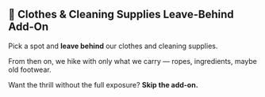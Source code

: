 ## 👕 Clothes & Cleaning Supplies Leave-Behind Add-On

Pick a spot and **leave behind** our clothes and cleaning supplies.

From then on, we hike with only what we carry — ropes, ingredients, maybe old footwear.

Want the thrill without the full exposure? **Skip the add-on.**